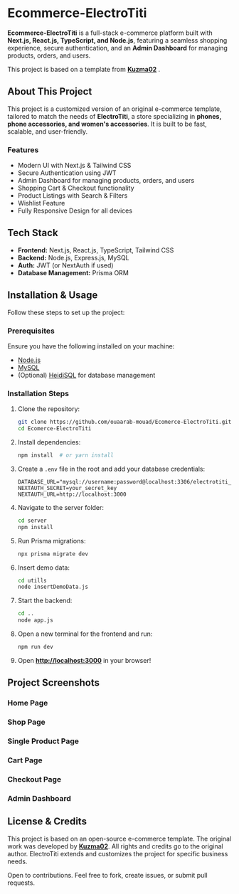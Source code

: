 # Ecommerce-ElectroTiti

**Ecommerce-ElectroTiti** is a full-stack e-commerce platform built with **Next.js, React.js, TypeScript, and Node.js**, featuring a seamless shopping experience, secure authentication, and an **Admin Dashboard** for managing products, orders, and users.

This project is based on a template from [**Kuzma02**](https://github.com/Kuzma02) .

## About This Project

This project is a customized version of an original e-commerce template, tailored to match the needs of **ElectroTiti**, a store specializing in **phones, phone accessories, and women's accessories**. It is built to be fast, scalable, and user-friendly.

### Features

- Modern UI with Next.js & Tailwind CSS
- Secure Authentication using JWT
- Admin Dashboard for managing products, orders, and users
- Shopping Cart & Checkout functionality
- Product Listings with Search & Filters
- Wishlist Feature
- Fully Responsive Design for all devices

## Tech Stack

- **Frontend:** Next.js, React.js, TypeScript, Tailwind CSS
- **Backend:** Node.js, Express.js, MySQL
- **Auth:** JWT (or NextAuth if used)
- **Database Management:** Prisma ORM

## Installation & Usage

Follow these steps to set up the project:

### Prerequisites

Ensure you have the following installed on your machine:

- [Node.js](https://nodejs.org/en)
- [MySQL](https://dev.mysql.com/downloads/installer/)
- (Optional) [HeidiSQL](https://www.heidisql.com) for database management

### Installation Steps

1. Clone the repository:
   ```bash
   git clone https://github.com/ouaarab-mouad/Ecomerce-ElectroTiti.git
   cd Ecomerce-ElectroTiti
   ```
2. Install dependencies:
   ```bash
   npm install  # or yarn install
   ```
3. Create a `.env` file in the root and add your database credentials:
   ```env
   DATABASE_URL="mysql://username:password@localhost:3306/electrotiti_db"
   NEXTAUTH_SECRET=your_secret_key
   NEXTAUTH_URL=http://localhost:3000
   ```
4. Navigate to the server folder:
   ```bash
   cd server
   npm install
   ```
5. Run Prisma migrations:
   ```bash
   npx prisma migrate dev
   ```
6. Insert demo data:
   ```bash
   cd utills
   node insertDemoData.js
   ```
7. Start the backend:
   ```bash
   cd ..
   node app.js
   ```
8. Open a new terminal for the frontend and run:
   ```bash
   npm run dev
   ```
9. Open **[http://localhost:3000](http://localhost:3000)** in your browser!

## Project Screenshots

### Home Page



### Shop Page



### Single Product Page



### Cart Page



### Checkout Page



### Admin Dashboard



## License & Credits

This project is based on an open-source e-commerce template. The original work was developed by **[Kuzma02](https://github.com/Kuzma02)**. All rights and credits go to the original author. ElectroTiti extends and customizes the project for specific business needs.

Open to contributions. Feel free to fork, create issues, or submit pull requests.

